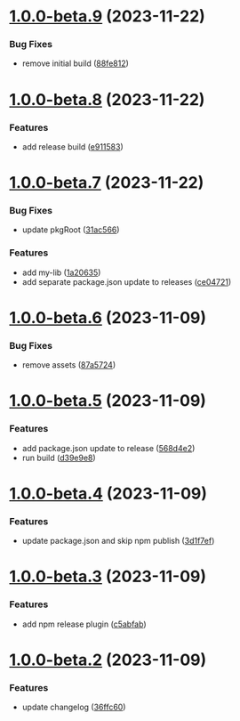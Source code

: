 # [1.0.0-beta.9](https://github.com/brandonroberts/blog/compare/v1.0.0-beta.8...v1.0.0-beta.9) (2023-11-22)


### Bug Fixes

* remove initial build ([88fe812](https://github.com/brandonroberts/blog/commit/88fe812ca88ca5d4c36667b2a8ecf79a5cb640a4))

# [1.0.0-beta.8](https://github.com/brandonroberts/blog/compare/v1.0.0-beta.7...v1.0.0-beta.8) (2023-11-22)


### Features

* add release build ([e911583](https://github.com/brandonroberts/blog/commit/e91158387d15a828ad599a85733c446af209825a))

# [1.0.0-beta.7](https://github.com/brandonroberts/blog/compare/v1.0.0-beta.6...v1.0.0-beta.7) (2023-11-22)


### Bug Fixes

* update pkgRoot ([31ac566](https://github.com/brandonroberts/blog/commit/31ac566d5ccf92859978a8a60866b67a1cb060d6))


### Features

* add my-lib ([1a20635](https://github.com/brandonroberts/blog/commit/1a206357b207c7f234ef1f45524ea425a6ed11eb))
* add separate package.json update to releases ([ce04721](https://github.com/brandonroberts/blog/commit/ce04721c8d7293a7cefdc27b504ff8041d414242))

# [1.0.0-beta.6](https://github.com/brandonroberts/blog/compare/v1.0.0-beta.5...v1.0.0-beta.6) (2023-11-09)


### Bug Fixes

* remove assets ([87a5724](https://github.com/brandonroberts/blog/commit/87a5724ae7085ae4a19e1a21af49788439a0423c))

# [1.0.0-beta.5](https://github.com/brandonroberts/blog/compare/v1.0.0-beta.4...v1.0.0-beta.5) (2023-11-09)


### Features

* add package.json update to release ([568d4e2](https://github.com/brandonroberts/blog/commit/568d4e255adc18cc282e2a5a19489d721bfe12e9))
* run build ([d39e9e8](https://github.com/brandonroberts/blog/commit/d39e9e8f260c2ea2dfc6ada9ae53623fdfa53ac4))

# [1.0.0-beta.4](https://github.com/brandonroberts/blog/compare/v1.0.0-beta.3...v1.0.0-beta.4) (2023-11-09)


### Features

* update package.json and skip npm publish ([3d1f7ef](https://github.com/brandonroberts/blog/commit/3d1f7ef7c46029c5c086d875e2cb8197eb8e4346))

# [1.0.0-beta.3](https://github.com/brandonroberts/blog/compare/v1.0.0-beta.2...v1.0.0-beta.3) (2023-11-09)


### Features

* add npm release plugin ([c5abfab](https://github.com/brandonroberts/blog/commit/c5abfabdcbb27f131f0b7e127f6549935bca9915))

# [1.0.0-beta.2](https://github.com/brandonroberts/blog/compare/v1.0.0-beta.1...v1.0.0-beta.2) (2023-11-09)


### Features

* update changelog ([36ffc60](https://github.com/brandonroberts/blog/commit/36ffc6034fb88beef2cab65d0890e49d63e0f6a4))
